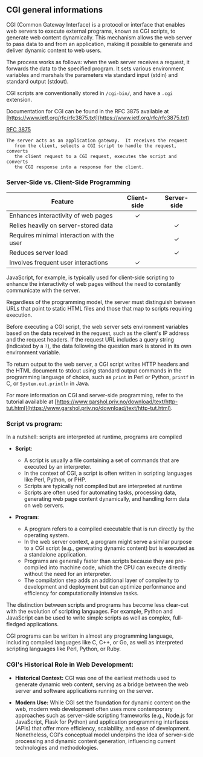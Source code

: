 ## CGI general informations

CGI (Common Gateway Interface) is a protocol or interface that enables web servers to execute external programs, known as CGI scripts, to generate web content dynamically. This mechanism allows the web server to pass data to and from an application, making it possible to generate and deliver dynamic content to web users.

The process works as follows: when the web server receives a request, it forwards the data to the specified program. It sets various environment variables and marshals the parameters via standard input (stdin) and standard output (stdout).

CGI scripts are conventionally stored in `/cgi-bin/`, and have a `.cgi` extension. 

Documentation for CGI can be found in the RFC 3875 available at [https://www.ietf.org/rfc/rfc3875.txt](https://www.ietf.org/rfc/rfc3875.txt)


[RFC 3875](https://datatracker.ietf.org/doc/html/rfc3875)
```plaintext
The server acts as an application gateway.  It receives the request
   from the client, selects a CGI script to handle the request, converts
   the client request to a CGI request, executes the script and converts
   the CGI response into a response for the client.
```


### Server-Side vs. Client-Side Programming

| Feature                                   | Client-side | Server-side |
|-------------------------------------------|:-----------:|:-----------:|
| Enhances interactivity of web pages       |      ✓      |             |
| Relies heavily on server-stored data      |             |      ✓      |
| Requires minimal interaction with the user|             |      ✓      |
| Reduces server load                       |             |      ✓      |
| Involves frequent user interactions       |      ✓      |             |


JavaScript, for example, is typically used for client-side scripting to enhance the interactivity of web pages without the need to constantly communicate with the server.


Regardless of the programming model, the server must distinguish between URLs that point to static HTML files and those that map to scripts requiring execution. 

Before executing a CGI script, the web server sets environment variables based on the data received in the request, such as the client's IP address and the request headers. If the request URL includes a query string (indicated by a `?`), the data following the question mark is stored in its own environment variable.

To return output to the web server, a CGI script writes HTTP headers and the HTML document to stdout using standard output commands in the programming language of choice, such as `print` in Perl or Python, `printf` in C, or `System.out.println` in Java.

For more information on CGI and server-side programming, refer to the tutorial available at [https://www.garshol.priv.no/download/text/http-tut.html](https://www.garshol.priv.no/download/text/http-tut.html).


### Script vs program:

In a nutshell: scripts are interpreted at runtime, programs are compiled

- **Script**:
  - A script is usually a file containing a set of commands that are executed by an interpreter. 
  - In the context of CGI, a script is often written in scripting languages like Perl, Python, or PHP. 
  - Scripts are typically not compiled but are interpreted at runtime
  - Scripts are often used for automating tasks, processing data, generating web page content dynamically, and handling form data on web servers.
  
- **Program**:
  - A program refers to a compiled executable that is run directly by the operating system. 
  - In the web server context, a program might serve a similar purpose to a CGI script (e.g., generating dynamic content) but is executed as a standalone application.
  - Programs are generally faster than scripts because they are pre-compiled into machine code, which the CPU can execute directly without the need for an interpreter.
  - The compilation step adds an additional layer of complexity to development and deployment but can optimize performance and efficiency for computationally intensive tasks.

The distinction between scripts and programs has become less clear-cut with the evolution of scripting languages. For example, Python and JavaScript can be used to write simple scripts as well as complex, full-fledged applications.

CGI programs can be written in almost any programming language, including compiled languages like C, C++, or Go, as well as interpreted scripting languages like Perl, Python, or Ruby. 


### CGI's Historical Role in Web Development:

- **Historical Context:** CGI was one of the earliest methods used to generate dynamic web content, serving as a bridge between the web server and software applications running on the server.

- **Modern Use:** While CGI set the foundation for dynamic content on the web, modern web development often uses more contemporary approaches such as server-side scripting frameworks (e.g., Node.js for JavaScript, Flask for Python) and application programming interfaces (APIs) that offer more efficiency, scalability, and ease of development. Nonetheless, CGI's conceptual model underpins the idea of server-side processing and dynamic content generation, influencing current technologies and methodologies.


